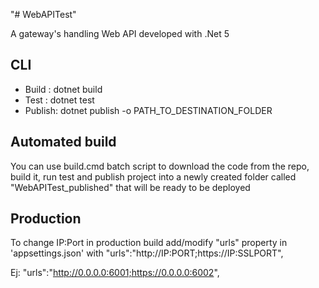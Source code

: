 "# WebAPITest" 

A gateway's handling Web API developed with .Net 5

## CLI

- Build :	dotnet build
- Test :	dotnet test
- Publish:	dotnet publish -o PATH_TO_DESTINATION_FOLDER

## Automated build
You can use build.cmd batch script to download the code from the repo, build it, run test and publish project into a newly created folder called "WebAPITest_published" that will be ready to be deployed

## Production

To change IP:Port in production build add/modify "urls" property in 'appsettings.json' with
"urls":"http://IP:PORT;https://IP:SSLPORT",

Ej:  "urls":"http://0.0.0.0:6001;https://0.0.0.0:6002",
